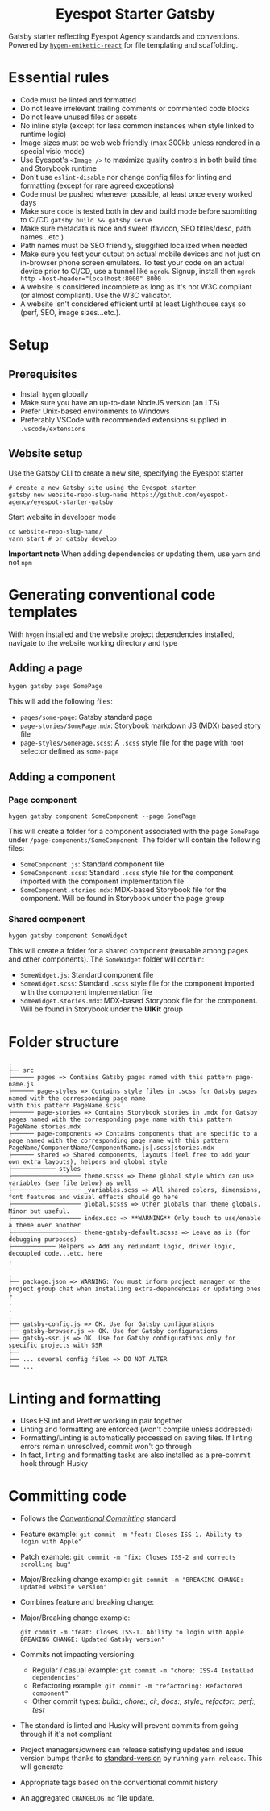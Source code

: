 <h1 align="center">
  Eyespot Starter Gatsby
</h1>

Gatsby starter reflecting Eyespot Agency standards and conventions. Powered by [`hygen-emiketic-react`](https://www.npmjs.com/package/hygen-emiketic-react) for file templating and scaffolding.

# Essential rules

- Code must be linted and formatted
- Do not leave irrelevant trailing comments or commented code blocks
- Do not leave unused files or assets
- No inline style (except for less common instances when style linked to runtime logic)
- Image sizes must be web web friendly (max 300kb unless rendered in a special visio mode)
- Use Eyespot's `<Image />` to maximize quality controls in both build time and Storybook runtime
- Don't use `eslint-disable` nor change config files for linting and formatting (except for rare agreed exceptions)
- Code must be pushed whenever possible, at least once every worked days
- Make sure code is tested both in dev and build mode before submitting to CI/CD `gatsby build && gatsby serve`
- Make sure metadata is nice and sweet (favicon, SEO titles/desc, path names...etc.)
- Path names must be SEO friendly, sluggified localized when needed
- Make sure you test your output on actual mobile devices and not just on in-browser phone screen emulators. To test your code on an actual device prior to CI/CD, use a tunnel like `ngrok`. Signup, install then `ngrok http -host-header="localhost:8000" 8000`
- A website is considered incomplete as long as it's not W3C compliant (or almost compliant). Use the W3C validator.
- A website isn't considered efficient until at least Lighthouse says so (perf, SEO, image sizes...etc.).

# Setup

## Prerequisites

- Install `hygen` globally
- Make sure you have an up-to-date NodeJS version (an LTS)
- Prefer Unix-based environments to Windows
- Preferably VSCode with recommended extensions supplied in `.vscode/extensions`

## Website setup

Use the Gatsby CLI to create a new site, specifying the Eyespot starter

```shell
# create a new Gatsby site using the Eyespot starter
gatsby new website-repo-slug-name https://github.com/eyespot-agency/eyespot-starter-gatsby
```

Start website in developer mode

```shell
cd website-repo-slug-name/
yarn start # or gatsby develop
```

**Important note** When adding dependencies or updating them, use `yarn` and not `npm`

# Generating conventional code templates

With `hygen` installed and the website project dependencies installed, navigate to the website working directory and type

## Adding a page

`hygen gatsby page SomePage`

This will add the following files:

- `pages/some-page`: Gatsby standard page
- `page-stories/SomePage.mdx`: Storybook markdown JS (MDX) based story file
- `page-styles/SomePage.scss`: A `.scss` style file for the page with root selector defined as `some-page`

## Adding a component

### Page component

`hygen gatsby component SomeComponent --page SomePage`

This will create a folder for a component associated with the page `SomePage` under `/page-components/SomeComponent`. The folder will contain the following files:

- `SomeComponent.js`: Standard component file
- `SomeComponent.scss`: Standard `.scss` style file for the component imported with the component implementation file
- `SomeComponent.stories.mdx`: MDX-based Storybook file for the component. Will be found in Storybook under the page group

### Shared component

`hygen gatsby component SomeWidget`

This will create a folder for a shared component (reusable among pages and other components). The `SomeWidget` folder will contain:

- `SomeWidget.js`: Standard component file
- `SomeWidget.scss`: Standard `.scss` style file for the component imported with the component implementation file
- `SomeWidget.stories.mdx`: MDX-based Storybook file for the component. Will be found in Storybook under the **UIKit** group

# Folder structure

    .
    ├── src
    ├────── pages => Contains Gatsby pages named with this pattern page-name.js
    ├────── page-styles => Contains style files in .scss for Gatsby pages named with the corresponding page name
    with this pattern PageName.scss
    ├────── page-stories => Contains Storybook stories in .mdx for Gatsby pages named with the corresponding page name with this pattern PageName.stories.mdx
    ├────── page-components => Contains components that are specific to a page named with the corresponding page name with this pattern PageName/ComponentName/ComponentName.js|.scss|stories.mdx
    ├────── shared => Shared components, layouts (feel free to add your own extra layouts), helpers and global style
    ├──────────── styles
    ├─────────────────── theme.scsss => Theme global style which can use variables (see file below) as well
    ├─────────────────── _variables.scss => All shared colors, dimensions, font features and visual effects should go here
    ├─────────────────── global.scsss => Other globals than theme globals. Minor but useful.
    ├─────────────────── index.scc => **WARNING** Only touch to use/enable a theme over another
    ├─────────────────── theme-gatsby-default.scsss => Leave as is (for debugging purposes)
    ├──────────── Helpers => Add any redundant logic, driver logic, decoupled code...etc. here
    .
    .
    .
    ├── package.json => WARNING: You must inform project manager on the project group chat when installing extra-dependencies or updating ones
    ├
    .
    .
    .
    ├── gatsby-config.js => OK. Use for Gatsby configurations
    ├── gatsby-browser.js => OK. Use for Gatsby configurations
    ├── gatsby-ssr.js => OK. Use for Gatsby configurations only for specific projects with SSR
    ├──
    ├── ... several config files => DO NOT ALTER
    └── ...

# Linting and formatting

- Uses ESLint and Prettier working in pair together
- Linting and formatting are enforced (won't compile unless addressed)
- Formatting/Linting is automatically processed on saving files. If linting errors remain unresolved, commit won't go through
- In fact, linting and formatting tasks are also
  installed as a pre-commit hook through Husky

# Committing code

- Follows the [_Conventional Committing_](https://www.conventionalcommits.org/en/v1.0.0/) standard

- Feature example: `git commit -m "feat: Closes ISS-1. Ability to login with Apple"`
- Patch example: `git commit -m "fix: Closes ISS-2 and corrects scrolling bug"`
- Major/Breaking change example: `git commit -m "BREAKING CHANGE: Updated website version"`
- Combines feature and breaking change:
- Major/Breaking change example:

  `git commit -m "feat: Closes ISS-1. Ability to login with Apple BREAKING CHANGE: Updated Gatsby version"`

- Commits not impacting versioning:

  - Regular / casual example: `git commit -m "chore: ISS-4 Installed dependencies"`
  - Refactoring example: `git commit -m "refactoring: Refactored component"`
  - Other commit types: _build:, chore:, ci:, docs:, style:, refactor:, perf:, test_

- The standard is linted and Husky will prevent commits from going through if it's not compliant
- Project managers/owners can release satisfying updates and issue version bumps thanks to [standard-version](https://github.com/conventional-changelog/standard-version) by running `yarn release`. This will generate:
- Appropriate tags based on the conventional commit history
- An aggregated `CHANGELOG.md` file update.
